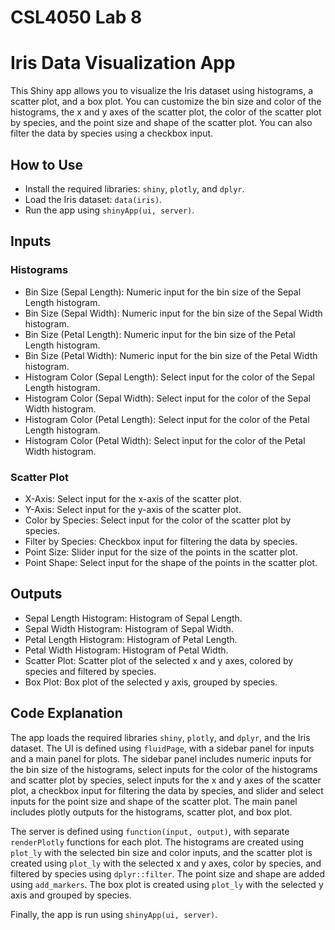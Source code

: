 # **CSL4050 Lab 8**
 
# Iris Data Visualization App

This Shiny app allows you to visualize the Iris dataset using histograms, a scatter plot, and a box plot. You can customize the bin size and color of the histograms, the x and y axes of the scatter plot, the color of the scatter plot by species, and the point size and shape of the scatter plot. You can also filter the data by species using a checkbox input.

## How to Use

* Install the required libraries: `shiny`,  `plotly`, and `dplyr`.
* Load the Iris dataset: `data(iris)`.
* Run the app using `shinyApp(ui, server)`.

## Inputs

### **Histograms**
* Bin Size (Sepal Length): Numeric input for the bin size of the Sepal Length histogram.
* Bin Size (Sepal Width): Numeric input for the bin size of the Sepal Width histogram.
* Bin Size (Petal Length): Numeric input for the bin size of the Petal Length histogram.
* Bin Size (Petal Width): Numeric input for the bin size of the Petal Width histogram.
* Histogram Color (Sepal Length): Select input for the color of the Sepal Length histogram.
* Histogram Color (Sepal Width): Select input for the color of the Sepal Width histogram.
* Histogram Color (Petal Length): Select input for the color of the Petal Length histogram.
* Histogram Color (Petal Width): Select input for the color of the Petal Width histogram.

### **Scatter Plot**

* X-Axis: Select input for the x-axis of the scatter plot.
* Y-Axis: Select input for the y-axis of the scatter plot.
* Color by Species: Select input for the color of the scatter plot by species.
* Filter by Species: Checkbox input for filtering the data by species.
* Point Size: Slider input for the size of the points in the scatter plot.
* Point Shape: Select input for the shape of the points in the scatter plot.

## Outputs

* Sepal Length Histogram: Histogram of Sepal Length.
* Sepal Width Histogram: Histogram of Sepal Width.
* Petal Length Histogram: Histogram of Petal Length.
* Petal Width Histogram: Histogram of Petal Width.
* Scatter Plot: Scatter plot of the selected x and y axes, colored by species and filtered by species.
* Box Plot: Box plot of the selected y axis, grouped by species.

## Code Explanation

The app loads the required libraries `shiny`, `plotly`, and `dplyr`, and the Iris dataset. The UI is defined using `fluidPage`, with a sidebar panel for inputs and a main panel for plots. The sidebar panel includes numeric inputs for the bin size of the histograms, select inputs for the color of the histograms and scatter plot by species, select inputs for the x and y axes of the scatter plot, a checkbox input for filtering the data by species, and slider and select inputs for the point size and shape of the scatter plot. The main panel includes plotly outputs for the histograms, scatter plot, and box plot.

The server is defined using `function(input, output)`, with separate `renderPlotly` functions for each plot. The histograms are created using `plot_ly` with the selected bin size and color inputs, and the scatter plot is created using `plot_ly` with the selected x and y axes, color by species, and filtered by species using `dplyr::filter`. The point size and shape are added using 
`add_markers`. The box plot is created using `plot_ly` with the selected y axis and grouped by species.

Finally, the app is run using `shinyApp(ui, server)`.